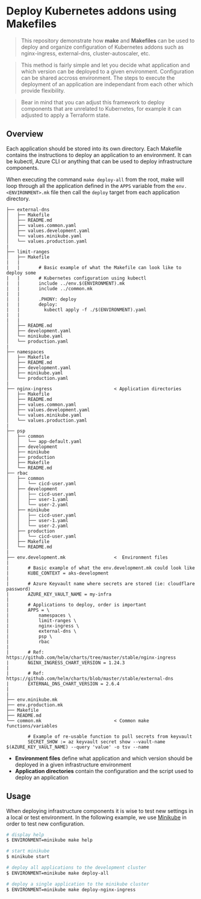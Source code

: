 Deploy Kubernetes addons using Makefiles
========================================

> This repository demonstrate how **make** and **Makefiles** can be used to
deploy and organize configuration of Kubernetes addons such as nginx-ingress,
external-dns, cluster-autoscaler, etc.

> This method is fairly simple and let you decide what application and which
version can be deployed to a given environment. Configuration can be shared
accross environment. The steps to execute the deployment of an application are
independant from each other which provide flexibility.

> Bear in mind that you can adjust this framework to deploy components that are
unrelated to Kubernetes, for example it can adjusted to apply a Terraform
state.

## Overview

Each application should be stored into its own directory. Each Makefile
contains the instructions to deploy an application to an environment. It can be
kubectl, Azure CLI or anything that can be used to deploy infrastructure
components.

When executing the command `make deploy-all` from the root, make will loop
through all the application defined in the `APPS` variable from the
`env.<ENVIRONMENT>.mk` file then call the `deploy` target from each application
directory.

```
├── external-dns
│   ├── Makefile
│   ├── README.md
│   ├── values.common.yaml
│   ├── values.development.yaml
│   └── values.minikube.yaml
│   └── values.production.yaml
|
├── limit-ranges
│   ├── Makefile
|   |
|   |       # Basic example of what the Makefile can look like to deploy some
|   |       # Kubernetes configuration using kubectl
|   |       include ../env.$(ENVIRONMENT).mk
|   |       include ../common.mk
|   |
|   |       .PHONY: deploy
|   |       deploy:
|   |         kubectl apply -f ./$(ENVIRONMENT).yaml
|   |
|   |
│   ├── README.md
│   ├── development.yaml
│   └── minikube.yaml
│   └── production.yaml
|
├── namespaces
│   ├── Makefile
│   ├── README.md
│   ├── development.yaml
│   ├── minikube.yaml
│   └── production.yaml
|
├── nginx-ingress                       < Application directories
│   ├── Makefile
│   ├── README.md
│   ├── values.common.yaml
│   ├── values.development.yaml
│   └── values.minikube.yaml
│   └── values.production.yaml
|
├── psp
│   ├── common
│   │   └── app-default.yaml
│   ├── development
│   ├── minikube
│   ├── production
│   ├── Makefile
│   └── README.md
├── rbac
│   ├── common
│   │   └── cicd-user.yaml
│   ├── development
│   │   ├── cicd-user.yaml
│   │   ├── user-1.yaml
│   │   └── user-2.yaml
│   ├── minikube
│   │   ├── cicd-user.yaml
│   │   ├── user-1.yaml
│   │   └── user-2.yaml
│   ├── production
│   │   └── cicd-user.yaml
│   ├── Makefile
│   └── README.md
|
├── env.development.mk                  <  Environment files
|
|       # Basic example of what the env.development.mk could look like
|       KUBE_CONTEXT = aks-development
|
|       # Azure Keyvault name where secrets are stored (ie: cloudflare password)
|       AZURE_KEY_VAULT_NAME = my-infra
|
|       # Applications to deploy, order is important
|       APPS = \
|       	namespaces \
|       	limit-ranges \
|       	nginx-ingress \
|       	external-dns \
|       	psp \
|       	rbac
|
|       # Ref: https://github.com/helm/charts/tree/master/stable/nginx-ingress
|       NGINX_INGRESS_CHART_VERSION = 1.24.3
|
|       # Ref: https://github.com/helm/charts/blob/master/stable/external-dns
|       EXTERNAL_DNS_CHART_VERSION = 2.6.4
|
|
├── env.minikube.mk
├── env.production.mk
├── Makefile
├── README.md
└── common.mk                           < Common make functions/variables

        # Example of re-usable function to pull secrets from keyvault
        SECRET_SHOW := az keyvault secret show --vault-name $(AZURE_KEY_VAULT_NAME) --query 'value' -o tsv --name
```

- **Environment files** define what application and which version should be
deployed in a given infrastructure environment
- **Application directories** contain the configuration and the script used to
deploy an application


## Usage

When deploying infrastructure components it is wise to test new settings in a
local or test environment. In the following example, we use
[Minikube][minikube] in order to test new configuration.

```bash
# display help
$ ENVIRONMENT=minikube make help

# start minikube
$ minikube start

# deploy all applications to the development cluster
$ ENVIRONMENT=minikube make deploy-all

# deploy a single application to the minikube cluster
$ ENVIRONMENT=minikube make deploy-nginx-ingress
```

[minikube]: https://github.com/kubernetes/minikube
